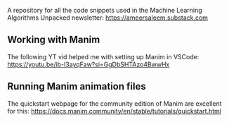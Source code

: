 A repository for all the code snippets used in the Machine Learning Algorithms Unpacked newsletter: https://ameersaleem.substack.com
## Working with Manim
The following YT vid helped me with setting up Manim in VSCode: https://youtu.be/ib-I3ayqFaw?si=GgDbSHTAzo4BwwHx

## Running Manim animation files
The quickstart webpage for the community edition of Manim are excellent for this: https://docs.manim.community/en/stable/tutorials/quickstart.html
